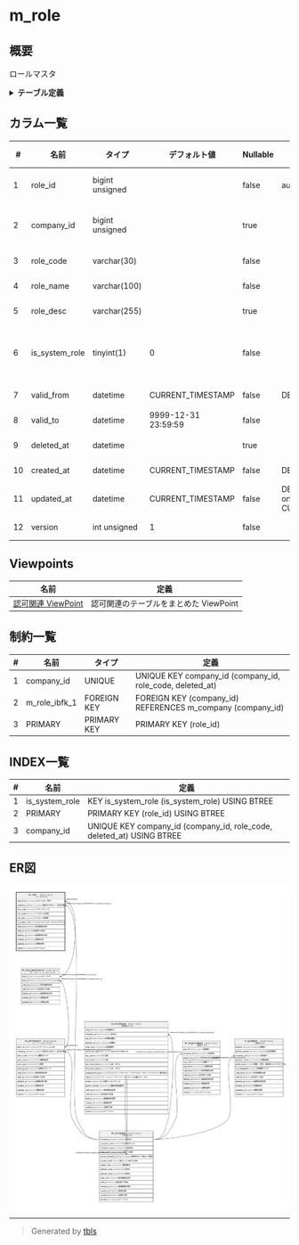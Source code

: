 # m_role

## 概要

ロールマスタ

<details>
<summary><strong>テーブル定義</strong></summary>

```sql
CREATE TABLE `m_role` (
  `role_id` bigint unsigned NOT NULL AUTO_INCREMENT COMMENT 'ロールID（PK）',
  `company_id` bigint unsigned DEFAULT NULL COMMENT '会社ID (NULL = 全社共通)',
  `role_code` varchar(30) COLLATE utf8mb4_ja_0900_as_cs_ks NOT NULL COMMENT 'ロールコード',
  `role_name` varchar(100) COLLATE utf8mb4_ja_0900_as_cs_ks NOT NULL COMMENT 'ロール名称',
  `role_desc` varchar(255) COLLATE utf8mb4_ja_0900_as_cs_ks DEFAULT NULL COMMENT 'ロール説明',
  `is_system_role` tinyint(1) NOT NULL DEFAULT '0' COMMENT 'システムロール (1=システム)',
  `valid_from` datetime NOT NULL DEFAULT CURRENT_TIMESTAMP COMMENT '有効開始日時',
  `valid_to` datetime NOT NULL DEFAULT '9999-12-31 23:59:59' COMMENT '有効終了日時',
  `deleted_at` datetime DEFAULT NULL COMMENT '論理削除日時',
  `created_at` datetime NOT NULL DEFAULT CURRENT_TIMESTAMP COMMENT '登録日時',
  `updated_at` datetime NOT NULL DEFAULT CURRENT_TIMESTAMP ON UPDATE CURRENT_TIMESTAMP COMMENT '更新日時',
  `version` int unsigned NOT NULL DEFAULT '1' COMMENT 'バージョン',
  PRIMARY KEY (`role_id`),
  UNIQUE KEY `company_id` (`company_id`,`role_code`,`deleted_at`),
  KEY `is_system_role` (`is_system_role`),
  CONSTRAINT `m_role_ibfk_1` FOREIGN KEY (`company_id`) REFERENCES `m_company` (`company_id`)
) ENGINE=InnoDB AUTO_INCREMENT=[Redacted by tbls] DEFAULT CHARSET=utf8mb4 COLLATE=utf8mb4_ja_0900_as_cs_ks COMMENT='ロールマスタ'
```

</details>

## カラム一覧

| #  | 名前             | タイプ             | デフォルト値              | Nullable | Extra Definition                              | 子テーブル                                     | 親テーブル                                     | コメント                        |
| -- | -------------- | --------------- | ------------------- | -------- | --------------------------------------------- | ----------------------------------------- | ----------------------------------------- | --------------------------- |
| 1  | role_id        | bigint unsigned |                     | false    | auto_increment                                | [m_role_permission](m_role_permission.md) | [m_role_permission](m_role_permission.md) | ロールID（PK）                   |
| 2  | company_id     | bigint unsigned |                     | true     |                                               |                                           | [m_company](m_company.md)                 | 会社ID (NULL = 全社共通)          |
| 3  | role_code      | varchar(30)     |                     | false    |                                               |                                           |                                           | ロールコード                      |
| 4  | role_name      | varchar(100)    |                     | false    |                                               |                                           |                                           | ロール名称                       |
| 5  | role_desc      | varchar(255)    |                     | true     |                                               |                                           |                                           | ロール説明                       |
| 6  | is_system_role | tinyint(1)      | 0                   | false    |                                               |                                           |                                           | システムロール (1=システム)            |
| 7  | valid_from     | datetime        | CURRENT_TIMESTAMP   | false    | DEFAULT_GENERATED                             |                                           |                                           | 有効開始日時                      |
| 8  | valid_to       | datetime        | 9999-12-31 23:59:59 | false    |                                               |                                           |                                           | 有効終了日時                      |
| 9  | deleted_at     | datetime        |                     | true     |                                               |                                           |                                           | 論理削除日時                      |
| 10 | created_at     | datetime        | CURRENT_TIMESTAMP   | false    | DEFAULT_GENERATED                             |                                           |                                           | 登録日時                        |
| 11 | updated_at     | datetime        | CURRENT_TIMESTAMP   | false    | DEFAULT_GENERATED on update CURRENT_TIMESTAMP |                                           |                                           | 更新日時                        |
| 12 | version        | int unsigned    | 1                   | false    |                                               |                                           |                                           | バージョン                       |

## Viewpoints

| 名前                                   | 定義                                     |
| ------------------------------------ | -------------------------------------- |
| [認可関連 ViewPoint](viewpoint-0.md)     | 認可関連のテーブルをまとめた ViewPoint               |

## 制約一覧

| # | 名前            | タイプ         | 定義                                                         |
| - | ------------- | ----------- | ---------------------------------------------------------- |
| 1 | company_id    | UNIQUE      | UNIQUE KEY company_id (company_id, role_code, deleted_at)  |
| 2 | m_role_ibfk_1 | FOREIGN KEY | FOREIGN KEY (company_id) REFERENCES m_company (company_id) |
| 3 | PRIMARY       | PRIMARY KEY | PRIMARY KEY (role_id)                                      |

## INDEX一覧

| # | 名前             | 定義                                                                    |
| - | -------------- | --------------------------------------------------------------------- |
| 1 | is_system_role | KEY is_system_role (is_system_role) USING BTREE                       |
| 2 | PRIMARY        | PRIMARY KEY (role_id) USING BTREE                                     |
| 3 | company_id     | UNIQUE KEY company_id (company_id, role_code, deleted_at) USING BTREE |

## ER図

![er](m_role.svg)

---

> Generated by [tbls](https://github.com/k1LoW/tbls)
